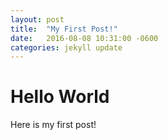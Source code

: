 ```yaml
---
layout: post
title:  "My First Post!"
date:   2016-08-08 10:31:00 -0600
categories: jekyll update
---
```

# Hello World

Here is my first post!